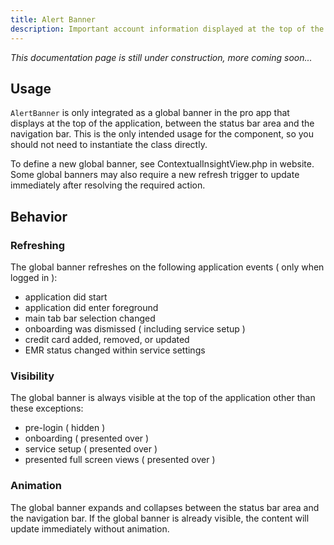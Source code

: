 ```yaml
---
title: Alert Banner
description: Important account information displayed at the top of the application.
---
```

*This documentation page is still under construction, more coming soon...*

## **Usage**

`AlertBanner` is only integrated as a global banner in the pro app that displays at the top of the application, between the status bar area and the navigation bar. This is the only intended usage for the component, so you should not need to instantiate the class directly.

To define a new global banner, see ContextualInsightView.php in website. Some global banners may also require a new refresh trigger to update immediately after resolving the required action.

## **Behavior**

### **Refreshing**

The global banner refreshes on the following application events ( only when logged in ):

* application did start
* application did enter foreground
* main tab bar selection changed
* onboarding was dismissed ( including service setup )
* credit card added, removed, or updated
* EMR status changed within service settings

### Visibility

The global banner is always visible at the top of the application other than these exceptions:

* pre-login ( hidden )
* onboarding ( presented over )
* service setup ( presented over )
* presented full screen views ( presented over )

### Animation

The global banner expands and collapses between the status bar area and the navigation bar. If the global banner is already visible, the content will update immediately without animation.
